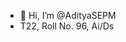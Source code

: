 - 👋 Hi, I’m @AdityaSEPM
- T22, Roll No. 96, Ai/Ds
<!---
AdityaSEPM/AdityaSEPM is a ✨ special ✨ repository because its `README.md` (this file) appears on your GitHub profile.
You can click the Preview link to take a look at your changes.
--->
